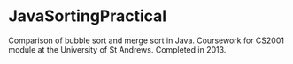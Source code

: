 # JavaSortingPractical
Comparison of bubble sort and merge sort in Java. Coursework for CS2001 module at the University of St Andrews. Completed in 2013.
